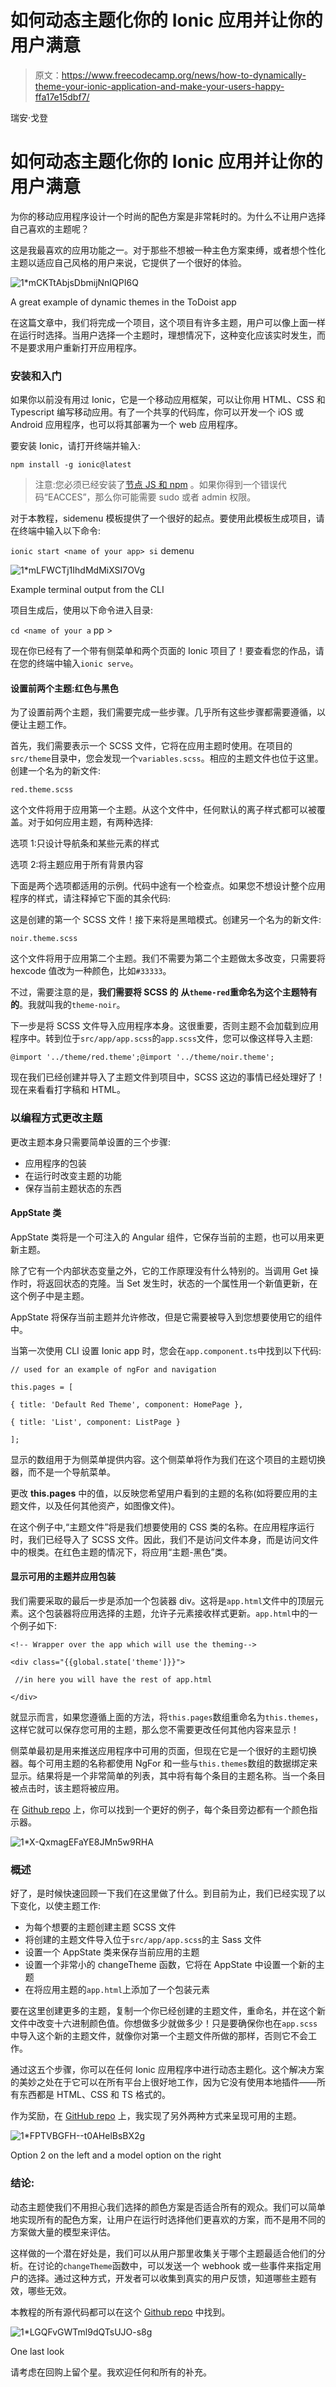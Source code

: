 # 如何动态主题化你的 Ionic 应用并让你的用户满意

> 原文：<https://www.freecodecamp.org/news/how-to-dynamically-theme-your-ionic-application-and-make-your-users-happy-ffa17e15dbf7/>

瑞安·戈登

# 如何动态主题化你的 Ionic 应用并让你的用户满意

为你的移动应用程序设计一个时尚的配色方案是非常耗时的。为什么不让用户选择自己喜欢的主题呢？

这是我最喜欢的应用功能之一。对于那些不想被一种主色方案束缚，或者想个性化主题以适应自己风格的用户来说，它提供了一个很好的体验。

![1*mCKTtAbjsDbmijNnIQPI6Q](img/14dd349265229c75b8bfe9f93304b6e2.png)

A great example of dynamic themes in the ToDoist app

在这篇文章中，我们将完成一个项目，这个项目有许多主题，用户可以像上面一样在运行时选择。当用户选择一个主题时，理想情况下，这种变化应该实时发生，而不是要求用户重新打开应用程序。

### 安装和入门

如果你以前没有用过 Ionic，它是一个移动应用框架，可以让你用 HTML、CSS 和 Typescript 编写移动应用。有了一个共享的代码库，你可以开发一个 iOS 或 Android 应用程序，也可以将其部署为一个 web 应用程序。

要安装 Ionic，请打开终端并输入:

`npm install -g ionic@latest`

> 注意:您必须已经安装了[节点 JS 和 npm](https://nodejs.org/en/download/) 。如果你得到一个错误代码“EACCES”，那么你可能需要 sudo 或者 admin 权限。

对于本教程，sidemenu 模板提供了一个很好的起点。要使用此模板生成项目，请在终端中输入以下命令:

`ionic start <name of your app> si` demenu

![1*mLFWCTj1IhdMdMiXSI7OVg](img/2fe7971b19eed9c313ed4adfff160e2e.png)

Example terminal output from the CLI

项目生成后，使用以下命令进入目录:

`cd <name of your a` pp >

现在你已经有了一个带有侧菜单和两个页面的 Ionic 项目了！要查看您的作品，请在您的终端中输入`ionic serve`。

#### 设置前两个主题:红色与黑色

为了设置前两个主题，我们需要完成一些步骤。几乎所有这些步骤都需要遵循，以便让主题工作。

首先，我们需要表示一个 SCSS 文件，它将在应用主题时使用。在项目的`src/theme`目录中，您会发现一个`variables.scss`。相应的主题文件也位于这里。创建一个名为的新文件:

```
red.theme.scss
```

这个文件将用于应用第一个主题。从这个文件中，任何默认的离子样式都可以被覆盖。对于如何应用主题，有两种选择:

选项 1:只设计导航条和某些元素的样式

选项 2:将主题应用于所有背景内容

下面是两个选项都适用的示例。代码中途有一个检查点。如果您不想设计整个应用程序的样式，请注释掉它下面的其余代码:

这是创建的第一个 SCSS 文件！接下来将是黑暗模式。创建另一个名为的新文件:

```
noir.theme.scss
```

这个文件将用于应用第二个主题。我们不需要为第二个主题做太多改变，只需要将 hexcode 值改为一种颜色，比如`#33333`。

不过，需要注意的是，**我们需要将 SCSS 的** **从`theme-red`重命名为这个主题特有的**。我就叫我的`theme-noir`。

下一步是将 SCSS 文件导入应用程序本身。这很重要，否则主题不会加载到应用程序中。转到位于`src/app/app.scss`的`app.scss`文件，您可以像这样导入主题:

```
@import '../theme/red.theme';@import '../theme/noir.theme';
```

现在我们已经创建并导入了主题文件到项目中，SCSS 这边的事情已经处理好了！现在来看看打字稿和 HTML。

### 以编程方式更改主题

更改主题本身只需要简单设置的三个步骤:

*   应用程序的包装
*   在运行时改变主题的功能
*   保存当前主题状态的东西

#### AppState 类

AppState 类将是一个可注入的 Angular 组件，它保存当前的主题，也可以用来更新主题。

除了它有一个内部状态变量之外，它的工作原理没有什么特别的。当调用 Get 操作时，将返回状态的克隆。当 Set 发生时，状态的一个属性用一个新值更新，在这个例子中是主题。

AppState 将保存当前主题并允许修改，但是它需要被导入到您想要使用它的组件中。

当第一次使用 CLI 设置 Ionic app 时，您会在`app.component.ts`中找到以下代码:

```
// used for an example of ngFor and navigation
```

```
this.pages = [
```

```
{ title: 'Default Red Theme', component: HomePage },
```

```
{ title: 'List', component: ListPage }
```

```
];
```

显示的数组用于为侧菜单提供内容。这个侧菜单将作为我们在这个项目的主题切换器，而不是一个导航菜单。

更改 **this.pages** 中的值，以反映您希望用户看到的主题的名称(如将要应用的主题文件，以及任何其他资产，如图像文件)。

在这个例子中,“主题文件”将是我们想要使用的 CSS 类的名称。在应用程序运行时，我们已经导入了 SCSS 文件。因此，我们不是访问文件本身，而是访问文件中的根类。在红色主题的情况下，将应用“主题-黑色”类。

#### 显示可用的主题并应用包装

我们需要采取的最后一步是添加一个包装器 div。这将是`app.html`文件中的顶层元素。这个包装器将应用选择的主题，允许子元素接收样式更新。`app.html`中的一个例子如下:

```
<!-- Wrapper over the app which will use the theming-->
```

```
<div class="{{global.state['theme']}}">
```

```
 //in here you will have the rest of app.html 
```

```
</div>
```

就显示而言，如果您遵循上面的方法，将`this.pages`数组重命名为`this.themes`，这样它就可以保存您可用的主题，那么您不需要更改任何其他内容来显示！

侧菜单最初是用来推送应用程序中可用的页面，但现在它是一个很好的主题切换器。每个可用主题的名称都使用 NgFor 和一些与`this.themes`数组的数据绑定来显示。结果将是一个非常简单的列表，其中将有每个条目的主题名称。当一个条目被点击时，该主题将被应用。

在 [Github repo](https://github.com/Ryan-Gordon/ionic-dynamic-themes) 上，你可以找到一个更好的例子，每个条目旁边都有一个颜色指示器。

![1*X-QxmagEFaYE8JMn5w9RHA](img/9ba5805e27c2392760ea406e5e11aaab.png)

### 概述

好了，是时候快速回顾一下我们在这里做了什么。到目前为止，我们已经实现了以下变化，以使主题工作:

*   为每个想要的主题创建主题 SCSS 文件
*   将创建的主题文件导入位于`src/app/app.scss`的主 Sass 文件
*   设置一个 AppState 类来保存当前应用的主题
*   设置一个非常小的 changeTheme 函数，它将在 AppState 中设置一个新的主题
*   在将应用主题的`app.html`上添加了一个包装元素

要在这里创建更多的主题，复制一个你已经创建的主题文件，重命名，并在这个新文件中改变十六进制颜色值。你想做多少就做多少！只是要确保你也在`app.scss`中导入这个新的主题文件，就像你对第一个主题文件所做的那样，否则它不会工作。

通过这五个步骤，你可以在任何 Ionic 应用程序中进行动态主题化。这个解决方案的美妙之处在于它可以在所有平台上很好地工作，因为它没有使用本地插件——所有东西都是 HTML、CSS 和 TS 格式的。

作为奖励，在 [GitHub repo](https://github.com/Ryan-Gordon/ionic-dynamic-themes) 上，我实现了另外两种方式来呈现可用的主题。

![1*FPTVBGFH--t0AHelBsBX2g](img/76c5b2a6d1b2d4086bc21d8e84274f23.png)

Option 2 on the left and a model option on the right

### 结论:

动态主题使我们不用担心我们选择的颜色方案是否适合所有的观众。我们可以简单地实现所有的配色方案，让用户在运行时选择他们更喜欢的方案，而不是用不同的方案做大量的模型来评估。

这样做的一个潜在好处是，我们可以从用户那里收集关于哪个主题最适合他们的分析。在讨论的`changeTheme`函数中，可以发送一个 webhook 或一些事件来指定用户的选择。通过这种方式，开发者可以收集到真实的用户反馈，知道哪些主题有效，哪些无效。

本教程的所有源代码都可以在这个 [Github repo](https://github.com/Ryan-Gordon/ionic-dynamic-themes) 中找到。

![1*LGQFvGWTml9dQTsUJO-s8g](img/f3ab39dd3dbb06500f298c09f62e4331.png)

One last look

请考虑在回购上留个星。我欢迎任何和所有的补充。